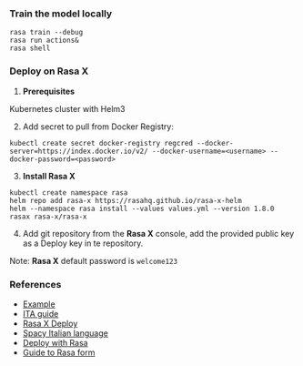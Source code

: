 
### Train the model locally

```console
rasa train --debug
rasa run actions&
rasa shell
```

### Deploy on Rasa X

1. **Prerequisites**

Kubernetes cluster with Helm3 

2. Add secret to pull from Docker Registry:

```console
kubectl create secret docker-registry regcred --docker-server=https://index.docker.io/v2/ --docker-username=<username> --docker-password=<password> 
```

3. **Install Rasa X**

```console
kubectl create namespace rasa
helm repo add rasa-x https://rasahq.github.io/rasa-x-helm
helm --namespace rasa install --values values.yml --version 1.8.0 rasax rasa-x/rasa-x
```

4. Add git repository from the **Rasa X** console, add the provided public key as a Deploy key in te repository.

Note: **Rasa X** default password is `welcome123`

### References 

* [Example](https://github.com/RasaHQ/retail-demo)
* [ITA guide](https://www.qi-lab.it/2019/10/12/sviluppo-un-chatbot-framework-rasa/)
* [Rasa X Deploy](https://medium.com/swlh/build-your-first-a-i-chatbot-in-30-minutes-step-by-step-guide-to-rasa-x-installation-in-windows-10-e94174703472)
* [Spacy Italian language](https://spacy.io/models/it#it_core_news_md)
* [Deploy with Rasa](https://medium.com/front-end-weekly/how-to-build-awesome-rasa-chatbot-for-a-web-ce4a9acafd3b)
* [Guide to Rasa form](https://blog.rasa.com/how-to-build-your-first-rasa-form/)